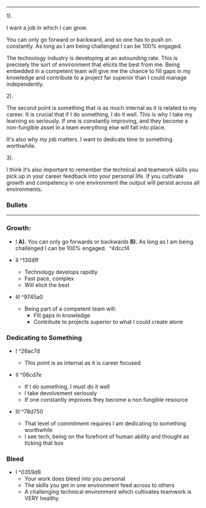 ___

1). 

I want a job in which I can grow.

You can only go forward or backward, and so one has to push on constantly. As long as I am being challenged I can be 100% engaged. 
  
The technology industry is developing at an astounding rate. This is precisely the sort of environment that elicits the best from me. Being embedded in a competent team will give me the chance to fill gaps in my knowledge and contribute to a project far superior than I could manage independently.  


2).

The second point is something that is as much internal as it is related to my career. It is crucial that if I do something, I do it well. This is why I take my learning so seriously. If one is constantly improving, and they become a non-fungible asset in a team everything else will fall into place.

It's also why my job matters. I want to dedicate time to something worthwhile.


3). 

I think it’s also important to remember the technical and teamwork skills you pick up in your career feedback into your personal life. If you cultivate growth and competency in one environment the output will persist across all environments.



### Bullets
___



### Growth:

- I
	 **A).** You can only go forwards or backwards
	 **B).** As long as I am being challenged I can be 100% engaged. 
 ^4dccf4
- II  ^1304ff
	- Technology develops rapidly
	- Fast pace, complex
	- Will elicit the best

- III ^9745a0
	- Being part of a competent team will:
		- Fill gaps in knowledge
		- Contribute to projects superior to what I could create alone


### Dedicating to Something

- I ^26ac7d
	- This point is as internal as it is career focused

- II ^06cd7e

	- If I do something, I must do it well
	- I take devolvement seriously
	- If one constantly improves they become a non fungible resource

- III ^78d750
	- That level of commitment requires I am dedicating to something worthwhile
	- I see tech, being on the forefront of human ability and thought as ticking that box


### Bleed

 - I ^0359d8
	 - Your work does bleed into you personal
	 - The skills you get in one environment feed across to others
	 - A challenging technical environment which cultivates teamwork is VERY healthy